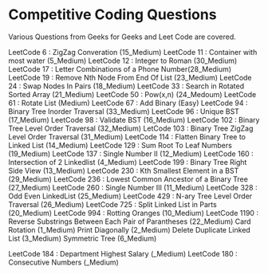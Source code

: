 # Competitive Coding Questions
Various Questions from Geeks for Geeks and Leet Code are covered.

LeetCode 6 : ZigZag Converation (15_Medium)
LeetCode 11 : Container with most water (5_Medium)
LeetCode 12 : Integer to Roman (30_Medium)
LeetCode 17 : Letter Combinations of a Phone Number(28_Medium)
LeetCode 19 : Remove Nth Node From End Of List (23_Medium)
LeetCode 24 : Swap Nodes In Pairs (18_Medium)
LeetCode 33 : Search in Rotated Sorted Array (21_Medium)
LeetCode 50 : Pow(x,n) (24_Medoum)
LeetCode 61 : Rotate List (Medium)
LeetCode 67 : Add Binary (Easy)
LeetCode 94 : Binary Tree Inorder Traversal (33_Medium)
LeetCode 96 : Unique BST (17_Medium)
LeetCode 98 : Validate BST (16_Medium)
LeetCode 102 : Binary Tree Level Order Traversal (32_Medium)
LetCode 103 : Binary Tree ZigZag Level Order Traversal (31_Medium)
LeetCode 114 : Flatten Binary Tree to Linked List (14_Medium)
LeetCode 129 : Sum Root To Leaf Numbers (19_Medium)
LeetCode 137 : Single Number II (12_Medium)
LeetCode 160 : Intersection of 2 Linkedlist (4_Medium)
LeetCode 199 : Binary Tree Right Side View (13_Medium)
LeetCode 230 : Kth Smallest Element in a BST (29_Medium)
LeetCode 236 : Lowest Common Ancestor of a Binary Tree (27_Medium)
LeetCode 260 : Single Number III (11_Medium)
LeetCode 328 : Odd Even LinkedList (25_Medium)
LeetCode 429 : N-ary Tree Level Order Traversal (26_Medium)
LeetCode 725 : Split Linked List in Parts (20_Medium)
LeetCode 994 : Rotting Oranges (10_Medium)
LeetCode 1190 : Reverse Substrings Between Each Pair of Parantheses (22_Medium)
Card Rotation (1_Medium)
Print Diagonally (2_Medium)
Delete Duplicate Linked List (3_Medium)
Symmetric Tree (6_Medium)


LeetCode 184 : Department Highest Salary (_Medium)
LeetCode 180 : Consecutive Numbers (_Medium)
